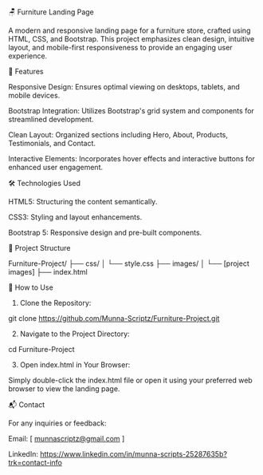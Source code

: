 🪑 Furniture Landing Page

A modern and responsive landing page for a furniture store, crafted using HTML, CSS, and Bootstrap. This project emphasizes clean design, intuitive layout, and mobile-first responsiveness to provide an engaging user experience.


🚀 Features

Responsive Design: Ensures optimal viewing on desktops, tablets, and mobile devices.

Bootstrap Integration: Utilizes Bootstrap's grid system and components for streamlined development.

Clean Layout: Organized sections including Hero, About, Products, Testimonials, and Contact.

Interactive Elements: Incorporates hover effects and interactive buttons for enhanced user engagement.


🛠️ Technologies Used

HTML5: Structuring the content semantically.

CSS3: Styling and layout enhancements.

Bootstrap 5: Responsive design and pre-built components.


📁 Project Structure

Furniture-Project/
├── css/
│   └── style.css
├── images/
│   └── [project images]
├── index.html

📌 How to Use

1. Clone the Repository:

git clone https://github.com/Munna-Scriptz/Furniture-Project.git


2. Navigate to the Project Directory:

cd Furniture-Project


3. Open index.html in Your Browser:

Simply double-click the index.html file or open it using your preferred web browser to view the landing page.


📬 Contact

For any inquiries or feedback:

Email: [ munnascriptz@gmail.com ]

LinkedIn: https://www.linkedin.com/in/munna-scripts-25287635b?trk=contact-info



